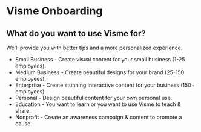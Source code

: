 # Visme Onboarding

## What do you want to use Visme for?

We'll provide you with better tips and a more personalized experience.

- Small Business - Create visual content for your small business (1-25 employees).
- Medium Business - Create beautiful designs for your brand (25-150 employees).
- Enterprise - Create stunning interactive content for your business (150+ employees).
- Personal - Design beautiful content for your own personal use.
- Education - You want to learn or you want to use Visme to teach & share.
- Nonprofit - Create an awareness campaign & content to promote a cause.
